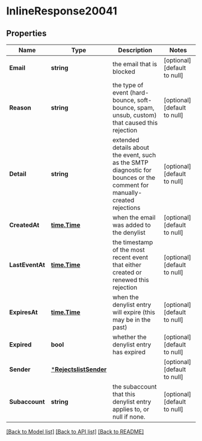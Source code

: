 # InlineResponse20041

## Properties
Name | Type | Description | Notes
------------ | ------------- | ------------- | -------------
**Email** | **string** | the email that is blocked | [optional] [default to null]
**Reason** | **string** | the type of event (hard-bounce, soft-bounce, spam, unsub, custom) that caused this rejection | [optional] [default to null]
**Detail** | **string** | extended details about the event, such as the SMTP diagnostic for bounces or the comment for manually-created rejections | [optional] [default to null]
**CreatedAt** | [**time.Time**](time.Time.md) | when the email was added to the denylist | [optional] [default to null]
**LastEventAt** | [**time.Time**](time.Time.md) | the timestamp of the most recent event that either created or renewed this rejection | [optional] [default to null]
**ExpiresAt** | [**time.Time**](time.Time.md) | when the denylist entry will expire (this may be in the past) | [optional] [default to null]
**Expired** | **bool** | whether the denylist entry has expired | [optional] [default to null]
**Sender** | [***RejectslistSender**](rejectslist_sender.md) |  | [optional] [default to null]
**Subaccount** | **string** | the subaccount that this denylist entry applies to, or null if none. | [optional] [default to null]

[[Back to Model list]](../README.md#documentation-for-models) [[Back to API list]](../README.md#documentation-for-api-endpoints) [[Back to README]](../README.md)



